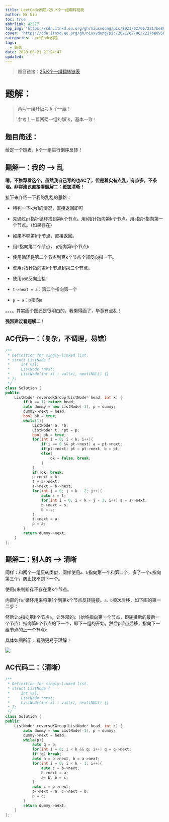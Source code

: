 ```yaml
---
title: LeetCode刷题-25.K个一组翻转链表
author: Mr.Niu
toc: true
abbrlink: 42577
top_img: 'https://cdn.itnxd.eu.org/gh/niuxvdong/pic/2021/02/06/2217be8958644ff0aeee6c0a11233678.png'
cover: 'https://cdn.itnxd.eu.org/gh/niuxvdong/pic/2021/02/06/2217be8958644ff0aeee6c0a11233678.png'
categories: LeetCode刷题
tags:
  - 链表
date: 2020-06-21 21:24:47
updated:
---
```










> 题目链接：[25.K个一组翻转链表](https://leetcode-cn.com/problems/reverse-nodes-in-k-group/)



# 题解：



> 两两一组升级为 k 个一组！
>
> 参考上一篇两两一组的解法，基本一致！



## 题目简述：

给定一个链表，k个一组进行倒序反转！

## 题解一：我的 --> 乱



**嗯，不推荐看这个，虽然我自己写的也AC了，但是着实有点乱，有点多，不条理。非常建议直接看题解二：更加清晰！**



接下来介绍一下我的乱乱的思路：

- 特判一下k为1的情况，直接返回即可

- 先通过`pt`指针循环找到第k个节点。用`b`指针指向第k个节点。用`a`指针指向第一个节点。（如果存在）
- 如果不够第k个节点，直接返回。
- 用`t`指向第二个节点， `p`指向第`k`个节点`b`
- 使用循环将第二个节点到第k个节点全部反向指一下。
- 使用`s`指针指向第k个节点到第二个节点。
- 使用`b`来反向连接
- `t->next = a`：第二个指向第一个
- `p = a`：p指向a



。。。。其实画个图还是很明白的，我懒得画了，毕竟有点乱！

**强烈建议看题解二！**



## AC代码一：（复杂，不调理，易错）



```c++
/**
 * Definition for singly-linked list.
 * struct ListNode {
 *     int val;
 *     ListNode *next;
 *     ListNode(int x) : val(x), next(NULL) {}
 * };
 */
class Solution {
public:
    ListNode* reverseKGroup(ListNode* head, int k) {
        if(k == 1) return head;
        auto dummy = new ListNode(-1), p = dummy;
        dummy->next = head;
        bool ok = true;
        while(1){
            ListNode* a, *b;
            ListNode* t, *pt = p;
            bool ok = true;
            for(int i = 0; i < k; i++){
                if(i == 0 && pt->next) a = pt->next;
                if(pt->next) pt = pt->next, b = pt;
                else{
                    ok = false; break;
                }
            }
            if(!ok) break;
            p->next = b;
            t = a->next;
            a->next = b->next;
            for(int j = 0; j < k - 2; j++){
                auto s = t;
                for(int i = 0; i < k - j - 3; i++) s = s->next;
                b->next = s;
                b = s;
            }
            t->next = a;
            p = a;
        }
        return dummy->next;
    }
};
```



## 题解二：别人的 --> 清晰



同样：和两个一组反转类似，同样使用`a、b`指向第一个和第二个，多了一个`c`指向第三个，防止找不到下一个。

使用`q`来判断存不存在第k个节点。

内部的`for`循环用来将第1个到第k个节点反转链接。`a、b`顺次后移，如下图的第一二步：

然后让`p`指向第k个节点`a`，让外部的`c`（始终指向第一个节点，即转换后的最后一个节点）指向第k个节点的下一个，即下一组的开始。然后p节点后移，指向下一组节点的上一个节点`c`



具体如图所示：看图更易于理解！



![](https://cdn.itnxd.eu.org/gh/niuxvdong/pic/2020/06/21/1d7853d5ea8c377dd3ca3bb280374ff7.png)

## AC代码二：（清晰）





```c++
/**
 * Definition for singly-linked list.
 * struct ListNode {
 *     int val;
 *     ListNode *next;
 *     ListNode(int x) : val(x), next(NULL) {}
 * };
 */
class Solution {
public:
    ListNode* reverseKGroup(ListNode* head, int k) {
        auto dummy = new ListNode(-1), p = dummy;
        dummy->next = head;
        while(p){
            auto q = p;
            for(int i = 0; i < k && q; i++) q = q->next;
            if(!q) break;
            auto a = p->next, b = a->next;
            for(int i = 0; i < k - 1; i++){
                auto c = b->next;
                b->next = a;
                a= b, b = c;
            }
            auto c = p->next;
            p->next = a, c->next = b;
            p = c;
        }
        return dummy->next;
    }
};
```

